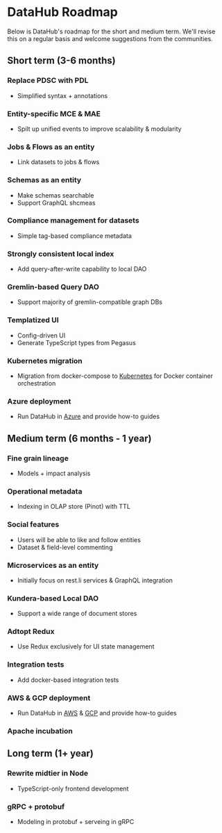 # DataHub Roadmap

Below is DataHub's roadmap for the short and medium term. We'll revise this on a regular basis and welcome suggestions from the communities.

## Short term (3-6 months)
### Replace PDSC with PDL
- Simplified syntax + annotations
### Entity-specific MCE & MAE
- Spilt up unified events to improve scalability & modularity
### Jobs & Flows as an entity
- Link datasets to jobs & flows
### Schemas as an entity
- Make schemas searchable
- Support GraphQL shcmeas
### Compliance management for datasets
- Simple tag-based compliance metadata
### Strongly consistent local index
- Add query-after-write capability to local DAO 
### Gremlin-based Query DAO
- Support majority of gremlin-compatible graph DBs
### Templatized UI
- Config-driven UI
- Generate TypeScript types from Pegasus 
### Kubernetes migration
- Migration from docker-compose to [Kubernetes](https://kubernetes.io/) for Docker container orchestration
### Azure deployment
- Run DataHub in [Azure](https://azure.microsoft.com/en-us/) and provide how-to guides

## Medium term (6 months - 1 year)
### Fine grain lineage
- Models + impact analysis
### Operational metadata
- Indexing in OLAP store (Pinot) with TTL
### Social features
- Users will be able to like and follow entities
- Dataset & field-level commenting
### Microservices as an entity
- Initially focus on rest.li services & GraphQL integration
### Kundera-based Local DAO
- Support a wide range of document stores
### Adtopt Redux
- Use Redux exclusively for UI state management
### Integration tests
- Add docker-based integration tests
### AWS & GCP deployment
- Run DataHub in [AWS](https://aws.amazon.com/) & [GCP](https://cloud.google.com/gcp) and provide how-to guides
### Apache incubation

## Long term (1+ year)
### Rewrite midtier in Node
- TypeScript-only frontend development
### gRPC + protobuf
- Modeling in protobuf + serveing in gRPC
